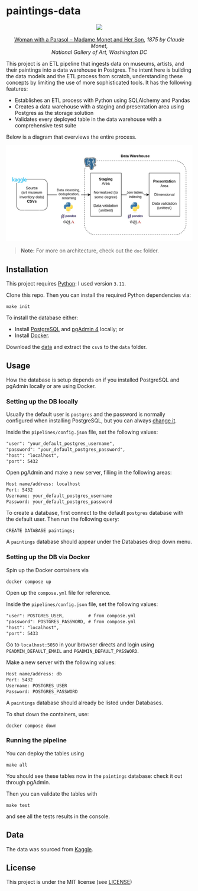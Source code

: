 # paintings-data

<p align="center">
<img src="https://upload.wikimedia.org/wikipedia/commons/thumb/1/1b/Claude_Monet_-_Woman_with_a_Parasol_-_Madame_Monet_and_Her_Son_-_Google_Art_Project.jpg/270px-Claude_Monet_-_Woman_with_a_Parasol_-_Madame_Monet_and_Her_Son_-_Google_Art_Project.jpg"
  width="250"/>
</p>

<p align="center">
  <a href="https://en.wikipedia.org/wiki/Woman_with_a_Parasol_%E2%80%93_Madame_Monet_and_Her_Son">Woman with a Parasol – Madame Monet and Her Son</a>, <i>1875 by Claude Monet, <br>National Gallery of Art, Washington DC</i>
</p>

This project is an ETL pipeline that ingests data on museums, artists, and their paintings into a data warehouse in Postgres. The intent here is building the data models and the ETL process from scratch, understanding these concepts by limiting the use of more sophisticated tools. It has the following features:

- Establishes an ETL process with Python using SQLAlchemy and Pandas
- Creates a data warehouse with a staging and presentation area using Postgres as the storage solution
- Validates every deployed table in the data warehouse with a comprehensive test suite

Below is a diagram that overviews the entire process.

<p align="center">
<img src="doc/overview.jpg" width="950"/>
</p>

> **Note:** For more on architecture, check out the `doc` folder.

## Installation
This project requires [Python](https://www.python.org/): I used version `3.11`.

Clone this repo. Then you can install the required Python dependencies via:
```
make init
```
To install the database either:
- Install [PostgreSQL](https://www.postgresql.org/download/) and [pgAdmin 4](https://www.pgadmin.org/download/) locally; or
- Install [Docker](https://www.docker.com/get-started/).

Download the [data](https://www.kaggle.com/datasets/mexwell/famous-paintings) and extract the `csv`s to the `data` folder.

## Usage
How the database is setup depends on if you installed PostgreSQL and pgAdmin locally or are using Docker.

### Setting up the DB locally
Usually the default user is `postgres` and the password is normally configured when installing PostgreSQL, but you can always [change it](https://stackoverflow.com/questions/12720967/how-can-i-change-a-postgresql-user-password). 

Inside the `pipelines/config.json` file, set the following values:
```
"user": "your_default_postgres_username",
"password": "your_default_postgres_password",
"host": "localhost",
"port": 5432
```

Open pgAdmin and make a new server, filling in the following areas:
```
Host name/address: localhost
Port: 5432
Username: your_default_postgres_username
Password: your_default_postgres_password
```

To create a database, first connect to the default `postgres` database with the default user. Then run the following query:
```
CREATE DATABASE paintings;
```
A `paintings` database should appear under the Databases drop down menu.

### Setting up the DB via Docker
Spin up the Docker containers via
```
docker compose up
```
Open up the `compose.yml` file for reference.

Inside the `pipelines/config.json` file, set the following values:
```
"user": POSTGRES_USER,         # from compose.yml
"password": POSTGRES_PASSWORD, # from compose.yml
"host": "localhost",
"port": 5433
```

Go to `localhost:5050` in your browser directs and login using `PGADMIN_DEFAULT_EMAIL` and `PGADMIN_DEFAULT_PASSWORD`.

Make a new server with the following values:
```
Host name/address: db
Port: 5432
Username: POSTGRES_USER
Password: POSTGRES_PASSWORD
```

A `paintings` database should already be listed under Databases.

To shut down the containers, use:
```
docker compose down
```

### Running the pipeline
You can deploy the tables using
```
make all
```
You should see these tables now in the ``paintings`` database: check it out through pgAdmin.

Then you can validate the tables with
```
make test
```
and see all the tests results in the console.

## Data
The data was sourced from [Kaggle](https://www.kaggle.com/datasets/mexwell/famous-paintings).

## License
This project is under the MIT license (see [LICENSE](LICENSE))
